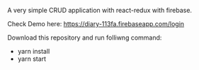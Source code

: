 
A very simple CRUD application with react-redux with firebase.

Check Demo here: https://diary-113fa.firebaseapp.com/login

Download this repository and run folliwng command: 
 - yarn install
  - yarn start
